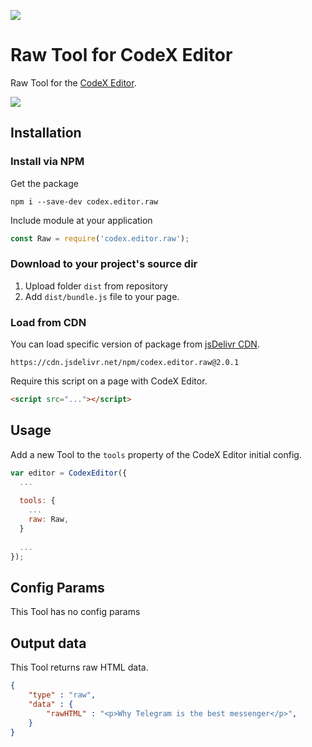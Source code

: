 ![](https://badgen.net/badge/CodeX%20Editor/v2.0/blue)

# Raw Tool for CodeX Editor

Raw Tool for the [CodeX Editor](https://ifmo.su/editor).

![](https://capella.pics/a4f82a6e-4c39-472f-b705-6a95b16ab41f.jpg)

## Installation

### Install via NPM

Get the package

```shell
npm i --save-dev codex.editor.raw
```

Include module at your application

```javascript
const Raw = require('codex.editor.raw');
```

### Download to your project's source dir

1. Upload folder `dist` from repository
2. Add `dist/bundle.js` file to your page.

### Load from CDN

You can load specific version of package from [jsDelivr CDN](https://www.jsdelivr.com/package/npm/codex.editor.raw).

`https://cdn.jsdelivr.net/npm/codex.editor.raw@2.0.1`

Require this script on a page with CodeX Editor.

```html
<script src="..."></script>
```

## Usage

Add a new Tool to the `tools` property of the CodeX Editor initial config.

```javascript
var editor = CodexEditor({
  ...
  
  tools: {
    ...
    raw: Raw,
  }
  
  ...
});
```

## Config Params

This Tool has no config params

## Output data

This Tool returns raw HTML data.

```json
{
    "type" : "raw",
    "data" : {
        "rawHTML" : "<p>Why Telegram is the best messenger</p>",
    }
}
```

